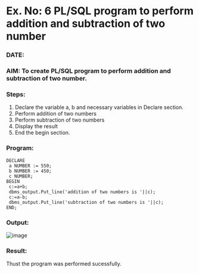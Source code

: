 # Ex. No: 6 PL/SQL program to perform addition and subtraction of two number 
### DATE: 
### AIM: To create PL/SQL program to perform addition and subtraction of two number.

### Steps:
1. Declare the variable a, b and necessary variables in Declare section.
2. Perform addition of two numbers
3. Perform subtraction of two numbers 
4. Display the result 
5. End the begin section.

### Program:
```
DECLARE
 a NUMBER := 550;
 b NUMBER := 450;
 c NUMBER;
BEGIN
 c:=a+b;
 dbms_output.Put_line('addition of two numbers is '||c);
 c:=a-b;
 dbms_output.Put_line('subtraction of two numbers is '||c);
END;
```

### Output:
![image](https://github.com/Kalpanareshma/DBMS/assets/122040453/5351d328-dc16-4840-869b-8866b7339a37)


### Result:
Thust the program was performed sucessfully.
